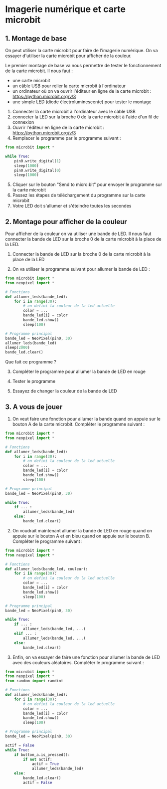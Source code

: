 # Imagerie numérique et carte microbit

## 1. Montage de base

On peut utiliser la carte microbit pour faire de l'imagerie numérique. On va essayer d'utiliser la carte microbit pour afficher de la couleur.


Le premier montage de base va nous permettre de tester le fonctionnement de la carte microbit.
Il nous faut :

- une carte microbit
- un câble USB pour relier la carte microbit à l'ordinateur
- un ordinateur où on va ouvrir l'éditeur en ligne de la carte microbit : https://python.microbit.org/v/3
- une simple LED (diode électroluminescente) pour tester le montage

1. Connecter la carte microbit à l'ordinateur avec le câble USB
2. connecter la LED sur la broche 0 de la carte microbit à l'aide d'un fil de connexion
3. Ouvrir l'éditeur en ligne de la carte microbit : https://python.microbit.org/v/3
4. Remplacer le programme par le programme suivant :
   
```python
from microbit import *

while True:
    pin0.write_digital(1)
    sleep(1000)
    pin0.write_digital(0)
    sleep(1000)
```

5. Cliquer sur le bouton "Send to micro:bit" pour envoyer le programme sur la carte microbit
6. Passez les étapes de téléchargement du programme sur la carte microbit
7. Votre LED doit s'allumer et s'éteindre toutes les secondes

## 2. Montage pour afficher de la couleur

Pour afficher de la couleur on va utiliser une bande de LED.
Il nous faut connecter la bande de LED sur la broche 0 de la carte microbit à la place de la LED.

1. Connecter la bande de LED sur la broche 0 de la carte microbit à la place de la LED

2. On va utiliser le programme suivant pour allumer la bande de LED :

```python
from microbit import *
from neopixel import *

# Fonctions
def allumer_leds(bande_led):
    for i in range(30):
        # on defini la couleur de la led actuelle
        color = ...
        bande_led[i] = color
        bande_led.show()
        sleep(100)

# Programme principal
bande_led = NeoPixel(pin0, 30)
allumer_leds(bande_led)
sleep(2000)
bande_led.clear()
```

Que fait ce programme ?

3. Compléter le programme pour allumer la bande de LED en rouge

4. Tester le programme

5. Essayez de changer la couleur de la bande de LED

## 3. A vous de jouer

1. On veut faire une fonction pour allumer la bande quand on appuie sur le bouton A de la carte microbit. Compléter le programme suivant :

```python
from microbit import *
from neopixel import *

# Fonctions
def allumer_leds(bande_led):
    for i in range(30):
        # on defini la couleur de la led actuelle
        color = ...
        bande_led[i] = color
        bande_led.show()
        sleep(100)

# Programme principal
bande_led = NeoPixel(pin0, 30)

while True:
    if ... :
        allumer_leds(bande_led)
    else:
        bande_led.clear()
```

2. On voudrait maintenant allumer la bande de LED en rouge quand on appuie sur le bouton A et en bleu quand on appuie sur le bouton B. Compléter le programme suivant :

```python
from microbit import *
from neopixel import *

# Fonctions
def allumer_leds(bande_led, couleur):
    for i in range(30):
        # on defini la couleur de la led actuelle
        color = ...
        bande_led[i] = color
        bande_led.show()
        sleep(100)

# Programme principal
bande_led = NeoPixel(pin0, 30)

while True:
    if ... :
        allumer_leds(bande_led, ...)
    elif ... :
        allumer_leds(bande_led, ...)
    else:
        bande_led.clear()
```

3. Enfin, on va essayer de faire une fonction pour allumer la bande de LED avec des couleurs aléatoires. Compléter le programme suivant :

```python
from microbit import *
from neopixel import *
from random import randint

# Fonctions
def allumer_leds(bande_led):
    for i in range(30):
        # on defini la couleur de la led actuelle
        color = ...
        bande_led[i] = color
        bande_led.show()
        sleep(100)

# Programme principal
bande_led = NeoPixel(pin0, 30)

actif = False
while True:
    if button_a.is_pressed():
        if not actif:
            actif = True
            allumer_leds(bande_led)
    else:
        bande_led.clear()
        actif = False
```